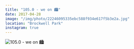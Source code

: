 ```yaml
---
title: "105.0 - we on 🏙"
date: 2017-04-28
image: "/img/photo/22246095335ebc588f934e617f5b3e2a.jpg"
location: "Brockwell Park"
instagram: true
---
```


![105.0 - we on 🏙](/img/photo/22246095335ebc588f934e617f5b3e2a.jpg)
